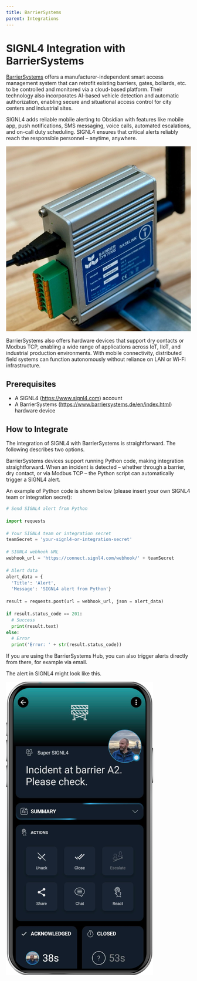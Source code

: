 ```yaml
---
title: BarrierSystems
parent: Integrations
---
```


# SIGNL4 Integration with BarrierSystems

[BarrierSystems](https://www.barriersystems.de/en/index.html) offers a manufacturer-independent smart access management system that can retrofit existing barriers, gates, bollards, etc. to be controlled and monitored via a cloud-based platform. Their technology also incorporates AI-based vehicle detection and automatic authorization, enabling secure and situational access control for city centers and industrial sites.

SIGNL4 adds reliable mobile alerting to Obsidian with features like mobile app, push notifications, SMS messaging, voice calls, automated escalations, and on-call duty scheduling. SIGNL4 ensures that critical alerts reliably reach the responsible personnel – anytime, anywhere.

![BarrierSystems BaseLink IO](barriersystems-baselink.jpg)

BarrierSystems also offers hardware devices that support dry contacts or Modbus TCP, enabling a wide range of applications across IoT, IIoT, and industrial production environments. With mobile connectivity, distributed field systems can function autonomously without reliance on LAN or Wi-Fi infrastructure.

## Prerequisites
- A SIGNL4 (https://www.signl4.com) account
- A BarrierSystems (https://www.barriersystems.de/en/index.html) hardware device

## How to Integrate

The integration of SIGNL4 with BarrierSystems is straightforward. The following describes two options.

BarrierSystems devices support running Python code, making integration straightforward. When an incident is detected – whether through a barrier, dry contact, or via Modbus TCP – the Python script can automatically trigger a SIGNL4 alert.

An example of Python code is shown below (please insert your own SIGNL4 team or integration secret):

```python
# Send SIGNL4 alert from Python

import requests

# Your SIGNL4 team or integration secret
teamSecret = 'your-signl4-or-integration-secret'

# SIGNL4 webhook URL
webhook_url = 'https://connect.signl4.com/webhook/' + teamSecret

# Alert data
alert_data = {
  'Title': 'Alert',
  'Message': 'SIGNL4 alert from Python'}

result = requests.post(url = webhook_url, json = alert_data)

if result.status_code == 201:
  # Success
  print(result.text)
else:
  # Error
  print('Error: ' + str(result.status_code))
```

If you are using the BarrierSystems Hub, you can also trigger alerts directly from there, for example via email.

The alert in SIGNL4 might look like this.

![SIGNL4 Alert](signl4-barriersystems.png)


